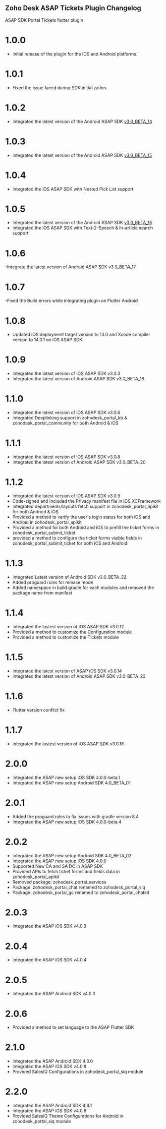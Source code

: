 ## Zoho Desk ASAP Tickets Plugin Changelog

ASAP SDK Portal Tickets flutter plugin

# 1.0.0

- Initial release of the plugin for the iOS and Android platforms.

# 1.0.1

- Fixed the issue faced during SDK initialization.

# 1.0.2

- Integrated the latest version of the Android ASAP SDK [v3.0_BETA_14](https://help.zoho.com/portal/en/kb/desk/developer-space/asap/android-sdk/articles/working-with-the-asap-sdk-for-android-version#30_BETA-14)

# 1.0.3

- Integrated the latest version of the Android ASAP SDK [v3.0_BETA_15](https://help.zoho.com/portal/en/kb/desk/developer-space/asap/android-sdk/articles/working-with-the-asap-sdk-for-android-version#30_BETA-15)

# 1.0.4

- Integrated the iOS ASAP SDK with Nested Pick List support

# 1.0.5
- Integrated the latest version of the Android ASAP SDK [v3.0_BETA_16](https://help.zoho.com/portal/en/kb/desk/developer-space/asap/android-sdk/articles/working-with-the-asap-sdk-for-android-version#30_BETA-16)
- Integrated the iOS ASAP SDK with Text-2-Speech & In-article search support

# 1.0.6
-Integrate the latest version of Android ASAP SDK v3.0_BETA_17

# 1.0.7
-Fixed the Build errors while integrating plugin on Flutter Android

# 1.0.8
- Updated iOS deployment target version to 13.0 and Xcode compiler version to 14.3.1 on iOS ASAP SDK

# 1.0.9
- Integrated the latest version of iOS ASAP SDK v3.0.3
- Integrated the latest version of Android ASAP SDK v3.0_BETA_18

# 1.1.0
- Integrated the latest version of iOS ASAP SDK v3.0.6
- Integrated Deeplinking support in zohodesk_portal_kb & zohodesk_portal_community for both Android & iOS

# 1.1.1
- Integrated the latest version of iOS ASAP SDK v3.0.8
- Integrated the latest version of Android ASAP SDK v3.0_BETA_20

# 1.1.2
- Integrated the latest version of iOS ASAP SDK v3.0.9
- Code-signed and Included the Privacy manifest file in iOS XCFramework
- Integrated departments/layouts fetch support in zohodesk_portal_apikit for both Android & iOS
- Provided a method to verify the user's login status for both iOS and Android in zohodesk_portal_apikit
- Provided a method for both Android and iOS to prefill the ticket forms in zohodesk_portal_submit_ticket
- provided a method to configure the ticket forms visible fields in zohodesk_portal_submit_ticket for both iOS and Android

# 1.1.3
- Integrated Latest version of Android SDK v3.0_BETA_22
- Added proguard rules for release mode
- Added namespace in build.gradle for each modules and removed the package name from manifest
  
# 1.1.4
- Integrated the lastest version of iOS ASAP SDK v3.0.12
- Provided a method to customize the Configuration module
- Provided a method to customize the Tickets module

# 1.1.5
- Integrated the latest version of ASAP iOS SDK v3.0.14
- Integrated the latest version of Android ASAP SDK v3.0_BETA_23

# 1.1.6
- Flutter version conflict fix

# 1.1.7
- Integrated the lastest version of iOS ASAP SDK v3.0.16

# 2.0.0
- Integrated the ASAP new setup iOS SDK 4.0.0-beta.1
- Integrated the ASAP new setup Android SDK 4.0_BETA_01

# 2.0.1
- Added the proguard rules to fix issues with gradle version 8.4
- Integrated the ASAP new setup iOS SDK 4.0.0-beta.4

# 2.0.2
- Integrated the ASAP new setup Android SDK 4.0_BETA_02
- Integrated the ASAP new setup iOS SDK 4.0.0
- Supported New CA and SA DC in ASAP SDK
- Provided APIs to fetch ticket forms and fields data in zohodesk_portal_apikit
- Removed package: zohodesk_portal_services
- Package: zohodesk_portal_chat renamed to zohodesk_portal_siq
- Package: zohodesk_portal_gc renamed to zohodesk_portal_chatkit

# 2.0.3
- Integrated the ASAP iOS SDK v4.0.3

# 2.0.4
- Integrated the ASAP iOS SDK v4.0.4

# 2.0.5
- Integrated the ASAP Android SDK v4.0.3

# 2.0.6
- Provided a method to set language to the ASAP Flutter SDK

# 2.1.0
- Integrated the ASAP Android SDK 4.3.0
- Integrated the ASAP iOS SDK v4.0.8
- Provided SalesIQ Configurations in zohodesk_portal_siq module

# 2.2.0
- Integrated the ASAP Android SDK 4.4.1
- Integrated the ASAP iOS SDK v4.0.8
- Provided SalesIQ Theme Configurations for Android in zohodesk_portal_siq module